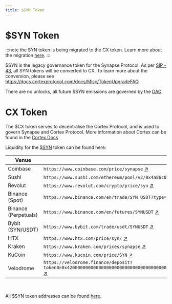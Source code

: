```yaml
---
title: $SYN Token
---
```


# $SYN Token

:::note the SYN token is being migrated to the CX token. Learn more about the migration [here](https://docs.cortexprotocol.com/docs/Misc/TokenUpgradeFAQ).
:::

$SYN is the legacy governance token for the Synapse Protocol. As per [SIP - 43](https://snapshot.box/#/s:synapseprotocol.eth/proposal/0x274e0c14be2a62c2a293a0cade4560481ab8da183e66d250ed9c8cdd9bbd5b4e), all SYN tokens will be converted to CX. To learn more about the conversion, please see https://docs.cortexprotocol.com/docs/Misc/TokenUpgradeFAQ.


 There are no unlocks, all future $SYN emissions are governed by the [DAO](/docs/About/DAO).

 # CX Token

 The $CX token serves to decentralise the Cortex Protocol, and is used to govern Synapse and Cortex Protocol. More information about Cortex can be found in the [Cortex Docs](https://docs.cortexprotocol.com/docs/StartHere)

Liquidity for the [$SYN](https://coinmarketcap.com/currencies/synapse-2/) token can be found here:

| Venue                | Link                                                                                                                                                                       |
| -------------------- | -------------------------------------------------------------------------------------------------------------------------------------------------------------------------- |
| Coinbase             | `https://www.coinbase.com/price/synapse` [↗](https://www.coinbase.com/price/synapse)                                                                                       |
| Sushi                | `https://www.sushi.com/ethereum/pool/v2/0x4a86c01d67965f8cb3d0aaa2c655705e64097c31` [↗](https://www.sushi.com/ethereum/pool/v2/0x4a86c01d67965f8cb3d0aaa2c655705e64097c31) |
| Revolut              | `https://www.revolut.com/crypto/price/syn` [↗](https://www.revolut.com/crypto/price/syn)                                                                                   |
| Binance (Spot)       | `https://www.binance.com/en/trade/SYN_USDT?type=spot` [↗](https://www.binance.com/en/trade/SYN_USDT?type=spot)                                                             |
| Binance (Perpetuals) | `https://www.binance.com/en/futures/SYNUSDT` [↗](https://www.binance.com/en/futures/SYNUSDT)                                                                               |
| Bybit (SYN/USDT)     | `https://www.bybit.com/trade/usdt/SYNUSDT` [↗](https://www.bybit.com/trade/usdt/SYNUSDT)                                                                                   |
| HTX                  | `https://www.htx.com/price/syn/` [↗](https://www.htx.com/price/syn/)                                                                                                       |
| Kraken               | `https://www.kraken.com/prices/synapse` [↗](https://www.kraken.com/prices/synapse)                                                                                         |
| KuCoin               | `https://www.kucoin.com/price/SYN` [↗](https://www.kucoin.com/price/SYN)                                                                                                   |
| Velodrome           | `https://velodrome.finance/deposit?token0=0x4200000000000000000000000000000000000006&token1=0x5A5fFf6F753d7C11A56A52FE47a177a87e431655&type=-1&factory=0xF1046053aa5682b4F9a81b5481394DA16BE5FF5a&chain=10` [↗](https://velodrome.finance/deposit?token0=0x4200000000000000000000000000000000000006&token1=0x5A5fFf6F753d7C11A56A52FE47a177a87e431655&type=-1&factory=0xF1046053aa5682b4F9a81b5481394DA16BE5FF5a&chain=10) |
<br />

All $SYN token addresses can be found [here](/docs/Contracts/SYN).
